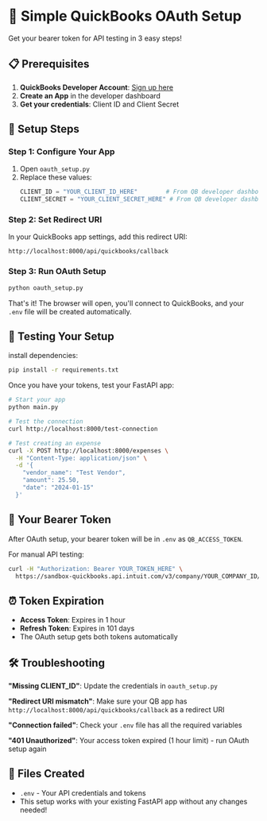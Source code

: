 # 🚀 Simple QuickBooks OAuth Setup

Get your bearer token for API testing in 3 easy steps!

## 📋 Prerequisites

1. **QuickBooks Developer Account**: [Sign up here](https://developer.intuit.com/app/developer/dashboard)
2. **Create an App** in the developer dashboard
3. **Get your credentials**: Client ID and Client Secret

## 🔧 Setup Steps

### Step 1: Configure Your App
1. Open `oauth_setup.py`
2. Replace these values:
   ```python
   CLIENT_ID = "YOUR_CLIENT_ID_HERE"        # From QB developer dashboard
   CLIENT_SECRET = "YOUR_CLIENT_SECRET_HERE" # From QB developer dashboard
   ```

### Step 2: Set Redirect URI
In your QuickBooks app settings, add this redirect URI:
```
http://localhost:8000/api/quickbooks/callback
```

### Step 3: Run OAuth Setup
```bash
python oauth_setup.py
```

That's it! The browser will open, you'll connect to QuickBooks, and your `.env` file will be created automatically.

## 🧪 Testing Your Setup

install dependencies:
```bash
pip install -r requirements.txt
```

Once you have your tokens, test your FastAPI app:

```bash
# Start your app
python main.py

# Test the connection
curl http://localhost:8000/test-connection

# Test creating an expense
curl -X POST http://localhost:8000/expenses \
  -H "Content-Type: application/json" \
  -d '{
    "vendor_name": "Test Vendor",
    "amount": 25.50,
    "date": "2024-01-15"
  }'
```

## 🔑 Your Bearer Token

After OAuth setup, your bearer token will be in `.env` as `QB_ACCESS_TOKEN`.

For manual API testing:
```bash
curl -H "Authorization: Bearer YOUR_TOKEN_HERE" \
  https://sandbox-quickbooks.api.intuit.com/v3/company/YOUR_COMPANY_ID/companyinfo/YOUR_COMPANY_ID
```

## ⏰ Token Expiration

- **Access Token**: Expires in 1 hour
- **Refresh Token**: Expires in 101 days
- The OAuth setup gets both tokens automatically

## 🛠 Troubleshooting

**"Missing CLIENT_ID"**: Update the credentials in `oauth_setup.py`

**"Redirect URI mismatch"**: Make sure your QB app has `http://localhost:8000/api/quickbooks/callback` as a redirect URI

**"Connection failed"**: Check your `.env` file has all the required variables

**"401 Unauthorized"**: Your access token expired (1 hour limit) - run OAuth setup again

## 📁 Files Created

- `.env` - Your API credentials and tokens
- This setup works with your existing FastAPI app without any changes needed!
